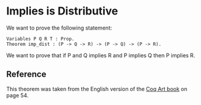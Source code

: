 # Implies is Distributive

We want to prove the following statement:

```coq
Variables P Q R T : Prop.
Theorem imp_dist : (P -> Q -> R) -> (P -> Q) -> (P -> R).
```

We want to prove that
if P and Q implies R
and P implies Q
then P implies R.



## Reference

This theorem was taken from the English version of the [Coq Art book](https://www.labri.fr/perso/casteran/CoqArt/) on page 54.
